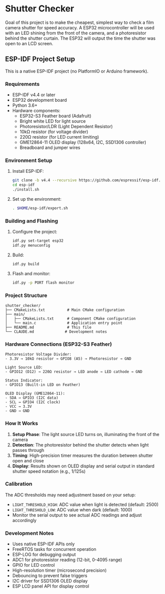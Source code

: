 # Shutter Checker

Goal of this project is to make the cheapest, simplest way to check a film camera shutter for speed accuracy. A ESP32 microcontroller will be used with an LED shining from the front of the camera, and a photoresistor behind the shutter curtain. The ESP32 will output the time the shutter was open to an LCD screen.

## ESP-IDF Project Setup

This is a native ESP-IDF project (no PlatformIO or Arduino framework).

### Requirements

- ESP-IDF v4.4 or later
- ESP32 development board
- Python 3.6+
- Hardware components:
  - ESP32-S3 Feather board (Adafruit)
  - Bright white LED for light source
  - Photoresistor/LDR (Light Dependent Resistor)
  - 10kΩ resistor (for voltage divider)
  - 220Ω resistor (for LED current limiting)
  - GME12864-11 OLED display (128x64, I2C, SSD1306 controller)
  - Breadboard and jumper wires

### Environment Setup

1. Install ESP-IDF:
   ```bash
   git clone -b v4.4 --recursive https://github.com/espressif/esp-idf.git
   cd esp-idf
   ./install.sh
   ```

2. Set up the environment:
   ```bash
   . $HOME/esp-idf/export.sh
   ```

### Building and Flashing

1. Configure the project:
   ```bash
   idf.py set-target esp32
   idf.py menuconfig
   ```

2. Build:
   ```bash
   idf.py build
   ```

3. Flash and monitor:
   ```bash
   idf.py -p PORT flash monitor
   ```

### Project Structure

```
shutter_checker/
├── CMakeLists.txt          # Main CMake configuration
├── main/
│   ├── CMakeLists.txt      # Component CMake configuration
│   └── main.c              # Application entry point
├── README.md               # This file
└── CLAUDE.md              # Development notes
```

### Hardware Connections (ESP32-S3 Feather)

```
Photoresistor Voltage Divider:
- 3.3V → 10kΩ resistor → GPIO8 (A5) → Photoresistor → GND

Light Source LED:
- GPIO12 (D12) → 220Ω resistor → LED anode → LED cathode → GND

Status Indicator:
- GPIO13 (Built-in LED on Feather)

OLED Display (GME12864-11):
- SDA → GPIO3 (I2C data)
- SCL → GPIO4 (I2C clock)
- VCC → 3.3V
- GND → GND
```

### How It Works

1. **Setup Phase**: The light source LED turns on, illuminating the front of the camera
2. **Detection**: The photoresistor behind the shutter detects when light passes through
3. **Timing**: High-precision timer measures the duration between shutter open and close
4. **Display**: Results shown on OLED display and serial output in standard shutter speed notation (e.g., 1/125s)

### Calibration

The ADC thresholds may need adjustment based on your setup:
- `LIGHT_THRESHOLD_HIGH`: ADC value when light is detected (default: 2500)
- `LIGHT_THRESHOLD_LOW`: ADC value when dark (default: 1000)
- Monitor the serial output to see actual ADC readings and adjust accordingly

### Development Notes

- Uses native ESP-IDF APIs only
- FreeRTOS tasks for concurrent operation
- ESP-LOG for debugging output
- ADC1 for photoresistor reading (12-bit, 0-4095 range)
- GPIO for LED control
- High-resolution timer (microsecond precision)
- Debouncing to prevent false triggers
- I2C driver for SSD1306 OLED display
- ESP LCD panel API for display control
